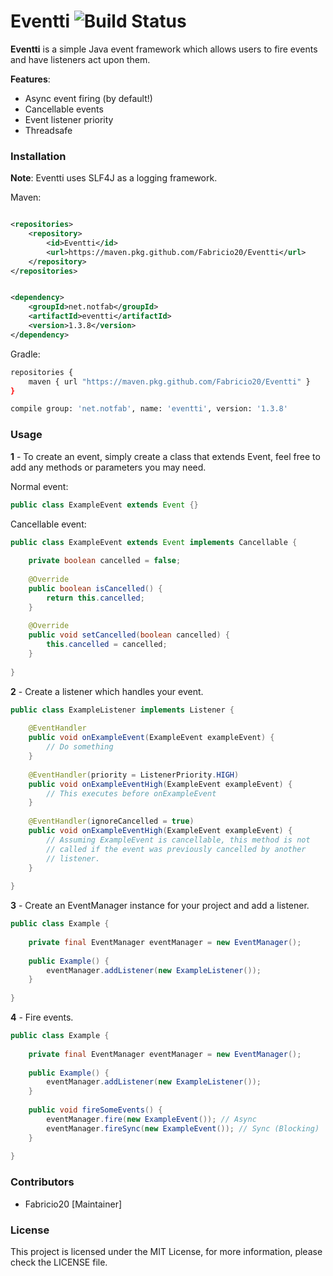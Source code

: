 # Eventti ![Build Status](https://github.com/Fabricio20/Eventti/actions/workflows/build.yml/badge.svg)
**Eventti** is a simple Java event framework which allows users to fire events and have listeners act upon them.

**Features**:
<ul>
<li>Async event firing (by default!)</li>
<li>Cancellable events</li>
<li>Event listener priority</li>
<li>Threadsafe</li>
</ul>

### Installation

**Note**: Eventti uses SLF4J as a logging framework.

Maven:

```xml

<repositories>
    <repository>
        <id>Eventti</id>
        <url>https://maven.pkg.github.com/Fabricio20/Eventti</url>
    </repository>
</repositories>
```

```xml

<dependency>
    <groupId>net.notfab</groupId>
    <artifactId>eventti</artifactId>
    <version>1.3.8</version>
</dependency>
```
Gradle:
```bash
repositories {
    maven { url "https://maven.pkg.github.com/Fabricio20/Eventti" }
}
```
```bash
compile group: 'net.notfab', name: 'eventti', version: '1.3.8'
```

### Usage

**1** - To create an event, simply create a class that extends Event, feel free to add any methods or parameters you may need.

Normal event:
```java
public class ExampleEvent extends Event {}
```

Cancellable event:
```java
public class ExampleEvent extends Event implements Cancellable {
    
    private boolean cancelled = false;
    
    @Override
    public boolean isCancelled() {
        return this.cancelled;
    }
    
    @Override
    public void setCancelled(boolean cancelled) {
        this.cancelled = cancelled;
    }
    
}
```

**2** - Create a listener which handles your event.

```java
public class ExampleListener implements Listener {
    
    @EventHandler
    public void onExampleEvent(ExampleEvent exampleEvent) {
        // Do something
    }
    
    @EventHandler(priority = ListenerPriority.HIGH)
    public void onExampleEventHigh(ExampleEvent exampleEvent) {
        // This executes before onExampleEvent
    }
    
    @EventHandler(ignoreCancelled = true)
    public void onExampleEventHigh(ExampleEvent exampleEvent) {
        // Assuming ExampleEvent is cancellable, this method is not
        // called if the event was previously cancelled by another
        // listener.
    }
    
}
```

**3** -  Create an EventManager instance for your project and add a listener.

```java
public class Example {
    
    private final EventManager eventManager = new EventManager();
    
    public Example() {
        eventManager.addListener(new ExampleListener());
    }
    
}
```

**4** - Fire events.

```java
public class Example {
    
    private final EventManager eventManager = new EventManager();
    
    public Example() {
        eventManager.addListener(new ExampleListener());
    }
    
    public void fireSomeEvents() {
        eventManager.fire(new ExampleEvent()); // Async
        eventManager.fireSync(new ExampleEvent()); // Sync (Blocking)
    }
    
}
```

### Contributors

- Fabricio20 [Maintainer]

### License
This project is licensed under the MIT License, for more information, please check the LICENSE file.
